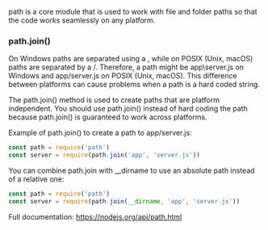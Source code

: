 path is a core module that is used to work with file and folder paths so that the code works seamlessly on any platform.

### path.join()

On Windows paths are separated using a \, while on POSIX (Unix, macOS) paths are separated by a /. Therefore, a path might be app\server.js on Windows and app/server.js on POSIX (Unix, macOS). This difference between platforms can cause problems when a path is a hard coded string.

The path.join() method is used to create paths that are platform independent. You should use path.join() instead of hard coding the path because path.join() is guaranteed to work across platforms.

Example of path.join() to create a path to app/server.js:

```js
const path = require('path')
const server = require(path.join('app', 'server.js')) 
```

You can combine path.join with __dirname to use an absolute path instead of a relative one:


```js
const path = require('path')
const server = require(path.join(__dirname, 'app', 'server.js')) 
```
Full documentation: https://nodejs.org/api/path.html


